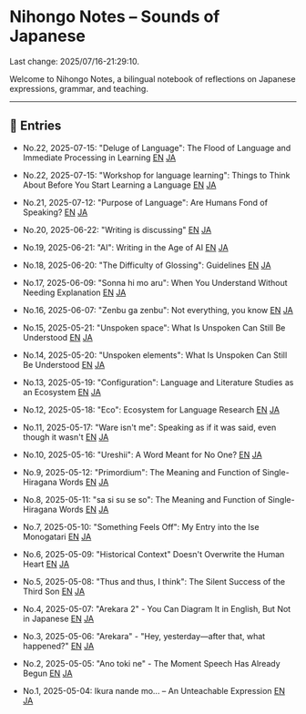 # Nihongo Notes – Sounds of Japanese

Last change: 2025/07/16-21:29:10.

Welcome to Nihongo Notes, a bilingual notebook of reflections on Japanese expressions, grammar, and teaching.

---

## 📅 Entries

- No.22, 2025-07-15: "Deluge of Language": 
  The Flood of Language and Immediate Processing in Learning
  [EN](2025/2025-07-16_delugeoflanguage_en.md)
  [JA](2025/2025-07-16_delugeoflanguage_ja.md)

- No.22, 2025-07-15: "Workshop for language learning": 
  Things to Think About Before You Start Learning a Language 
  [EN](2025/2025-07-15_languagelearning_en.md)
  [JA](2025/2025-07-15_languagelearning_ja.md)

- No.21, 2025-07-12: "Purpose of Language": 
  Are Humans Fond of Speaking? 
  [EN](2025/2025-07-12_purposeoflanguage_en.md)
  [JA](2025/2025-07-12_purposeoflanguage_ja.md)

- No.20, 2025-06-22: "Writing is discussing" 
  [EN](2025/2025-06-22_writing_discussing_en.md) 
  [JA](2025/2025-06-22_writing_discussing_ja.md)

- No.19, 2025-06-21: "AI": Writing in the Age of AI 
  [EN](2025/2025-06-21_ai_production_en.md) 
  [JA](2025/2025-06-21_ai_production_ja.md)

- No.18, 2025-06-20: "The Difficulty of Glossing": Guidelines 
  [EN](2025/2025-06-20_gloss_difficulty_en.md) 
  [JA](2025/2025-06-20_gloss_difficulty_ja.md)

- No.17, 2025-06-09: "Sonna hi mo aru": When You Understand Without Needing Explanation   [EN](2025/2025-06-09_sonnnahimoaru_en.md)
  [JA](2025/2025-06-09_sonnnahimoaru_ja.md)

- No.16, 2025-06-07: "Zenbu ga zenbu": Not everything, you know 
  [EN](2025/2025-06-07_zenbugazenbu_en.md) 
  [JA](2025/2025-06-07_zenbugazenbu_ja.md)

- No.15, 2025-05-21: "Unspoken space": What Is Unspoken Can Still Be Understood 
  [EN](2025/2025-05-21_unspokenspace_en.md)
  [JA](2025/2025-05-21_unspokenspace_ja.md)

- No.14, 2025-05-20: "Unspoken elements": What Is Unspoken Can Still Be Understood 
  [EN](2025/2025-05-20_unspokenandunderstand_en.md)
  [JA](2025/2025-05-20_unspokenandunderstand_ja.md)

- No.13, 2025-05-19: "Configuration": Language and Literature Studies as an Ecosystem 
  [EN](2025/2025-05-19_configecosystem_en.md)
  [JA](2025/2025-05-19_configecosystem_ja.md)

- No.12, 2025-05-18: "Eco": Ecosystem for Language Research 
  [EN](2025/2025-05-18_ecosystemoflangresearch_en.md)
  [JA](2025/2025-05-18_ecosystemoflangresearch_ja.md)

- No.11, 2025-05-17: "Ware isn't me": Speaking as if it was said, even though it wasn't   [EN](2025/2025-05-17_wareutanoyaunaru_en.md)
  [JA](2025/2025-05-17_wareutanoyaunaru_ja.md)

- No.10, 2025-05-16: "Ureshii": A Word Meant for No One? 
  [EN](2025/2025-05-16_adj_selftalk_en.md) 
  [JA](2025/2025-05-16_adj_selftalk_ja.md)

- No.9, 2025-05-12: "Primordium": The Meaning and Function of Single-Hiragana Words 
  [EN](2025/2025-05-12_primordium_en.md)
  [JA](2025/2025-05-12_primordium_ja.md)

- No.8, 2025-05-11: "sa si su se so": The Meaning and Function of Single-Hiragana Words   [EN](2025/2025-05-11_sasisuseso_en.md)
  [JA](2025/2025-05-11_sasisuseso_ja.md)

- No.7, 2025-05-10: "Something Feels Off": My Entry into the Ise Monogatari 
  [EN](2025/2025-05-10_nankahen_en.md) 
  [JA](2025/2025-05-10_nankahen_ja.md)

- No.6, 2025-05-09: "Historical Context" Doesn't Overwrite the Human Heart 
  [EN](2025/2025-05-09_jidaihaikei_en.md) 
  [JA](2025/2025-05-09_jidaihaikei_ja.md)

- No.5, 2025-05-08: "Thus and thus, I think": The Silent Success of the Third Son 
  [EN](2025/2025-05-08_tsukumogami_en.md)
  [JA](2025/2025-05-08_tsukumogami_ja.md)

- No.4, 2025-05-07: "Arekara 2" - You Can Diagram It in English, But Not in Japanese 
  [EN](2025/2025-05-07_arekara2_en.md) 
  [JA](2025/2025-05-07_arekara2_ja.md)

- No.3, 2025-05-06: "Arekara" - "Hey, yesterday—after that, what happened?" 
  [EN](2025/2025-05-06_arekara_en.md) 
  [JA](2025/2025-05-06_arekara_ja.md)

- No.2, 2025-05-05: "Ano toki ne" - The Moment Speech Has Already Begun 
  [EN](2025/2025-05-05_anotokine_en.md) 
  [JA](2025/2025-05-05_anotokine_ja.md)

- No.1, 2025-05-04: Ikura nande mo... – An Unteachable Expression 
  [EN](2025/2025-05-04_ikura-nandemo_en.md) 
  [JA](2025/2025-05-04_ikura-nandemo_ja.md)
